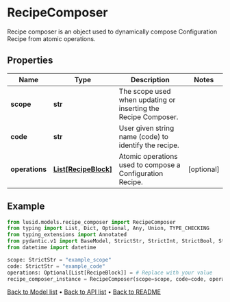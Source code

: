 # RecipeComposer

Recipe composer is an object used to dynamically compose Configuration Recipe from atomic operations.
## Properties
Name | Type | Description | Notes
------------ | ------------- | ------------- | -------------
**scope** | **str** | The scope used when updating or inserting the Recipe Composer. | 
**code** | **str** | User given string name (code) to identify the recipe. | 
**operations** | [**List[RecipeBlock]**](RecipeBlock.md) | Atomic operations used to compose a Configuration Recipe. | [optional] 
## Example

```python
from lusid.models.recipe_composer import RecipeComposer
from typing import List, Dict, Optional, Any, Union, TYPE_CHECKING
from typing_extensions import Annotated
from pydantic.v1 import BaseModel, StrictStr, StrictInt, StrictBool, StrictFloat, StrictBytes, Field, validator, ValidationError, conlist, constr
from datetime import datetime

scope: StrictStr = "example_scope"
code: StrictStr = "example_code"
operations: Optional[List[RecipeBlock]] = # Replace with your value
recipe_composer_instance = RecipeComposer(scope=scope, code=code, operations=operations)

```

[Back to Model list](../README.md#documentation-for-models) &#8226; [Back to API list](../README.md#documentation-for-api-endpoints) &#8226; [Back to README](../README.md)

